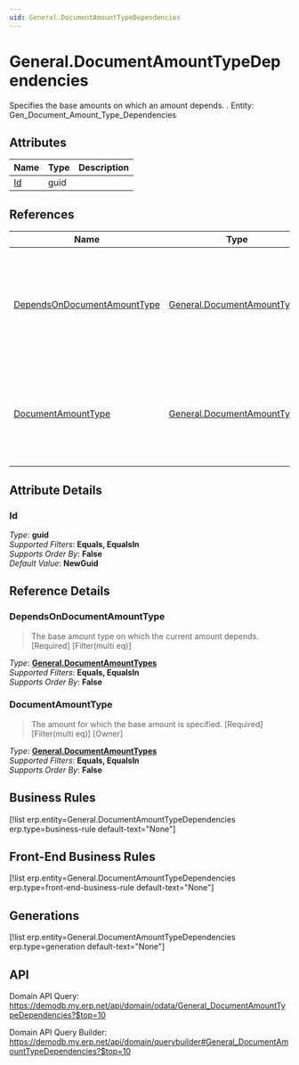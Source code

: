 ```yaml
---
uid: General.DocumentAmountTypeDependencies
---
```

# General.DocumentAmountTypeDependencies

Specifies the base amounts on which an amount depends. . Entity: Gen_Document_Amount_Type_Dependencies

## Attributes

| Name | Type | Description |
| ---- | ---- | --- |
| [Id](General.DocumentAmountTypeDependencies.md#Id) | guid |  

## References

| Name | Type | Description |
| ---- | ---- | --- |
| [DependsOnDocumentAmountType](General.DocumentAmountTypeDependencies.md#DependsOnDocumentAmountType) | [General.DocumentAmountTypes](General.DocumentAmountTypes.md) | The base amount type on which the current amount depends. [Required] [Filter(multi eq)] |
| [DocumentAmountType](General.DocumentAmountTypeDependencies.md#DocumentAmountType) | [General.DocumentAmountTypes](General.DocumentAmountTypes.md) | The amount for which the base amount is specified. [Required] [Filter(multi eq)] [Owner] |


## Attribute Details

### Id

_Type_: **guid**  
_Supported Filters_: **Equals, EqualsIn**  
_Supports Order By_: **False**  
_Default Value_: **NewGuid**  


## Reference Details

### DependsOnDocumentAmountType

> The base amount type on which the current amount depends. [Required] [Filter(multi eq)]

_Type_: **[General.DocumentAmountTypes](General.DocumentAmountTypes.md)**  
_Supported Filters_: **Equals, EqualsIn**  
_Supports Order By_: **False**  

### DocumentAmountType

> The amount for which the base amount is specified. [Required] [Filter(multi eq)] [Owner]

_Type_: **[General.DocumentAmountTypes](General.DocumentAmountTypes.md)**  
_Supported Filters_: **Equals, EqualsIn**  
_Supports Order By_: **False**  



## Business Rules

[!list erp.entity=General.DocumentAmountTypeDependencies erp.type=business-rule default-text="None"]

## Front-End Business Rules

[!list erp.entity=General.DocumentAmountTypeDependencies erp.type=front-end-business-rule default-text="None"]

## Generations

[!list erp.entity=General.DocumentAmountTypeDependencies erp.type=generation default-text="None"]

## API

Domain API Query:
<https://demodb.my.erp.net/api/domain/odata/General_DocumentAmountTypeDependencies?$top=10>

Domain API Query Builder:
<https://demodb.my.erp.net/api/domain/querybuilder#General_DocumentAmountTypeDependencies?$top=10>

